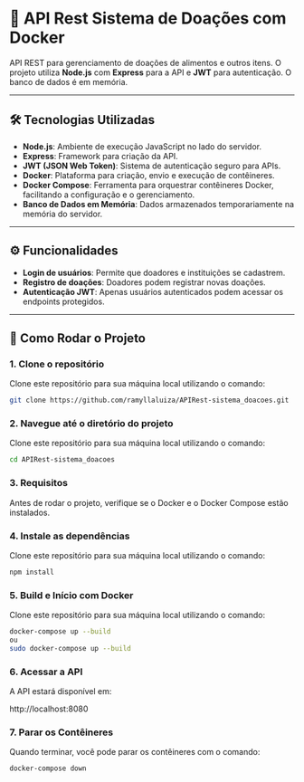 # 🚀 API Rest Sistema de Doações com Docker

API REST para gerenciamento de doações de alimentos e outros itens. O projeto utiliza **Node.js** com **Express** para a API e **JWT** para autenticação. O banco de dados é em memória.

---

## 🛠 Tecnologias Utilizadas

- **Node.js**: Ambiente de execução JavaScript no lado do servidor.
- **Express**: Framework para criação da API.
- **JWT (JSON Web Token)**: Sistema de autenticação seguro para APIs.
- **Docker**: Plataforma para criação, envio e execução de contêineres.
- **Docker Compose**: Ferramenta para orquestrar contêineres Docker, facilitando a configuração e o gerenciamento.
- **Banco de Dados em Memória**: Dados armazenados temporariamente na memória do servidor.

---

## ⚙️ Funcionalidades

- **Login de usuários**: Permite que doadores e instituições se cadastrem.
- **Registro de doações**: Doadores podem registrar novas doações.
- **Autenticação JWT**: Apenas usuários autenticados podem acessar os endpoints protegidos.

---

## 📝 Como Rodar o Projeto

### 1. Clone o repositório
Clone este repositório para sua máquina local utilizando o comando:

```bash
git clone https://github.com/ramyllaluiza/APIRest-sistema_doacoes.git
```
### 2. Navegue até o diretório do projeto
Clone este repositório para sua máquina local utilizando o comando:

```bash
cd APIRest-sistema_doacoes
```
### 3. Requisitos
Antes de rodar o projeto, verifique se o Docker e o Docker Compose estão instalados.

### 4. Instale as dependências
Clone este repositório para sua máquina local utilizando o comando:

```bash
npm install
```

### 5. Build e Início com Docker
Clone este repositório para sua máquina local utilizando o comando:

```bash
docker-compose up --build
ou
sudo docker-compose up --build
```

### 6. Acessar a API
A API estará disponível em:

http://localhost:8080

### 7. Parar os Contêineres
Quando terminar, você pode parar os contêineres com o comando:

```bash
docker-compose down
```
